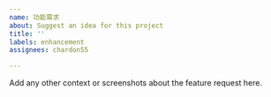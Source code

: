 ```yaml
---
name: 功能需求
about: Suggest an idea for this project
title: ''
labels: enhancement
assignees: chardon55

---
```


Add any other context or screenshots about the feature request here.

